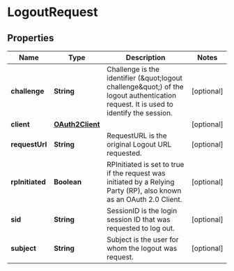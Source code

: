 

# LogoutRequest


## Properties

| Name | Type | Description | Notes |
|------------ | ------------- | ------------- | -------------|
|**challenge** | **String** | Challenge is the identifier (\&quot;logout challenge\&quot;) of the logout authentication request. It is used to identify the session. |  [optional] |
|**client** | [**OAuth2Client**](OAuth2Client.md) |  |  [optional] |
|**requestUrl** | **String** | RequestURL is the original Logout URL requested. |  [optional] |
|**rpInitiated** | **Boolean** | RPInitiated is set to true if the request was initiated by a Relying Party (RP), also known as an OAuth 2.0 Client. |  [optional] |
|**sid** | **String** | SessionID is the login session ID that was requested to log out. |  [optional] |
|**subject** | **String** | Subject is the user for whom the logout was request. |  [optional] |



